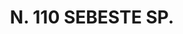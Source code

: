 ---
title: "N. 110 SEBESTE SP."
plant-name: "N. 110 SEBESTE SP."
plant-number: "110"
plant-xml: "/assets/xml/plant110.xml"
plant-img1: "/assets/img/plant110_verso.jpg"
plant-img2: "/assets/img/plant110.jpg"
plant-title: "N. 110 SEBESTE SP."
plant-taxon-link: "http://www.worldfloraonline.org/taxon/wfo-0000649239"
plant-taxon-content: "[Diospyrus Lotus L.]"
layout: single-xml
---